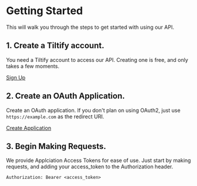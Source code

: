 # Getting Started

This will walk you through the steps to get started with using our API.

## 1. Create a Tiltify account.

You need a Tiltify account to access our API. Creating one is free, and only
takes a few moments.

[Sign Up](https://tiltify.com/users/sign_up)

## 2. Create an OAuth Application.

Create an OAuth application. If you don't plan on using OAuth2, just use
`https://example.com` as the redirect URI.

[Create Application](https://tiltify.com/@me/dashboard/account/apps/create)

## 3. Begin Making Requests.

We provide Applciation Access Tokens for ease of use. Just start by making
requests, and adding your access_token to the Authorization header.

```
Authorization: Bearer <access_token>
```
